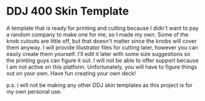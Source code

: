 # DDJ 400 Skin Template

A template that is ready for printing and cutting because I didn't want to pay a random company to make one for me, so I made my own.
Some of the knob cutouts are little off, but that doesn't matter since the knobs will cover them anyway.
I will provide Illustrator files for cutting later, however you can easily create them yourself. 
I'll edit it later with some size suggestions so the printing guys can figure it out.
I will not be able to offer support because I am not active on this platform. Unfortunately, you will have to figure things out on your own.
Have fun creating your own deck!

p.s. i will not be making any other DDJ skin templates as this project is for my own personal use.
